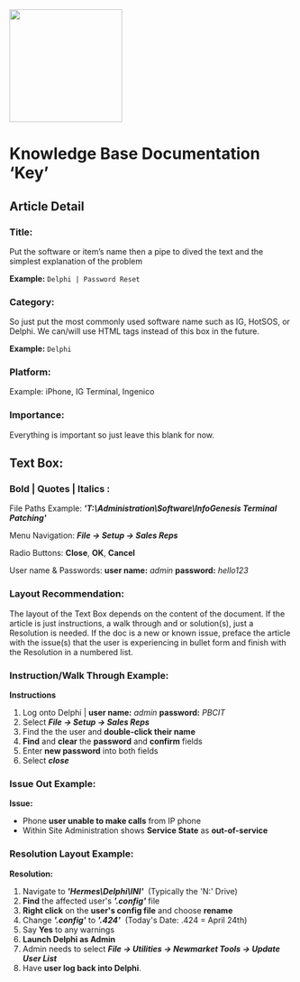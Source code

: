 <img src="https://pbs.twimg.com/media/DHcUeG6VwAAHkDO.png" width="200" height="200" />

# Knowledge Base Documentation ‘Key’

## Article Detail

### Title: 

Put the software or item’s name then a pipe to dived the text and the simplest explanation of the problem

**Example:** ```Delphi | Password Reset```

### Category:

So just put the most commonly used software name such as IG, HotSOS, or Delphi.  We can/will use HTML tags instead of this box in the future.

**Example:** ```Delphi```

### Platform:

Example: iPhone, IG Terminal, Ingenico

### Importance:

Everything is important so just leave this blank for now.
 
## Text Box:

### Bold | Quotes | Italics :

File Paths Example: ***'T:\Administration\Software\InfoGenesis Terminal Patching'***

Menu Navigation: ***File -> Setup -> Sales Reps***

Radio Buttons: **Close**, **OK**, **Cancel**

User name & Passwords: **user name:** *admin* **password:** *hello123*


### Layout Recommendation:
The layout of the Text Box depends on the content of the document.  If the article is just instructions, a walk through and or solution(s), just a Resolution is needed.  If the doc is a new or known issue, preface the article with the issue(s) that the user is experiencing in bullet form and finish with the Resolution in a numbered list.



### Instruction/Walk Through Example:

**Instructions**

1. Log onto Delphi | **user name:** *admin* **password:** *PBCIT*
2. Select ***File -> Setup -> Sales Reps***
3. Find the the user and **double-click their name** 
5. **Find** and **clear** the **password** and **confirm** fields
6. Enter **new password** into both fields
7. Select ***close***


### Issue Out Example:

**Issue:**

* Phone **user unable to make calls** from IP phone
* Within Site Administration shows **Service State** as **out-of-service**


### Resolution Layout Example:

**Resolution:**

1. Navigate to ***'Hermes\Delphi\INI'***  (Typically the 'N:' Drive)
2. **Find** the affected user's ***'.config'*** file
3. **Right click** on the **user's config file** and choose **rename**
4. Change ***'.config'*** to ***'.424'***  (Today's Date: .424 = April 24th)
5. Say **Yes** to any warnings
6. **Launch Delphi as Admin**
7. Admin needs to select ***File -> Utilities -> Newmarket Tools -> Update User List***
8. Have **user log back into Delphi**.




 


 


 


 


 
